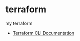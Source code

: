 # terraform

my terraform

- [Terraform CLI Documentation](https://www.terraform.io/docs/cli-index.html)
